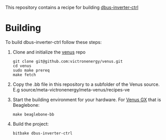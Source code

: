 This repository contains a recipe for building 
[dbus-inverter-ctrl](https://github.com/osaether/dbus-inverter-ctrl)

# Building

To build dbus-inverter-ctrl follow these steps:

1. Clone and initialize the [venus](https://github.com/victronenergy/venus) repo

   ```
   git clone git@github.com:victronenergy/venus.git
   cd venus
   sudo make prereq
   make fetch
   ```
2. Copy the .bb file in this repository to a subfolder of the Venus source. 
   E.g source/meta-victronenergy/meta-venus/recipes-ve

3. Start the building environment for your hardware. For [Venus GX](https://www.victronenergy.com/panel-systems-remote-monitoring/venus-gx) that is
   Beaglebone:
   ```
   make beaglebone-bb
   ```

4. Build the project:
   ```
   bitbake dbus-inverter-ctrl
   ```
